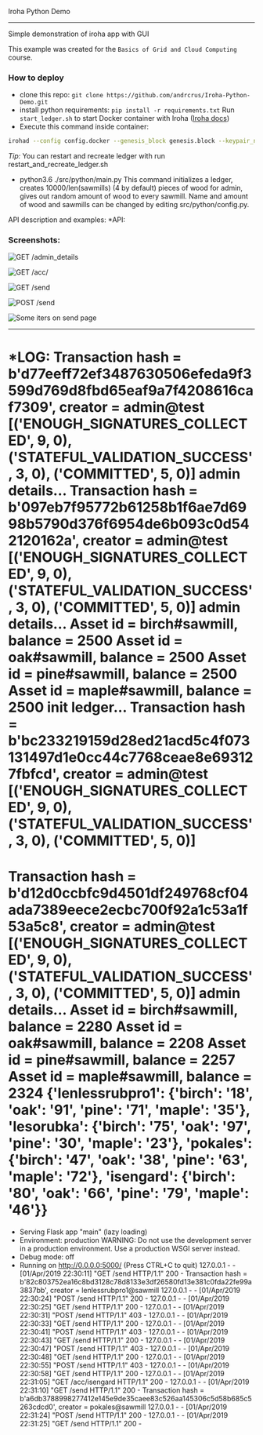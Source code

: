 Iroha Python Demo


******
Simple demonstration of iroha app with GUI

This example was created for the `Basics of Grid and Cloud Computing` course.

### How to deploy
* clone this repo: `git clone https://github.com/andrcrus/Iroha-Python-Demo.git`
* install python requirements: `pip install -r requirements.txt`
Run `start_ledger.sh` to start Docker container with Iroha ([Iroha docs](https://iroha.readthedocs.io/en/latest/getting_started/index.html))
* Execute this command inside container:
```sh
irohad --config config.docker --genesis_block genesis.block --keypair_name node0 --overwrite_ledger
```
*Tip:* You can restart and recreate ledger with run restart_and_recreate_ledger.sh
* python3.6 ./src/python/main.py
This command initializes a ledger, creates 10000/len(sawmills) (4 by default) pieces of wood for admin, gives out random amount of wood to every sawmill. Name and amount of wood and sawmills can be changed by editing src/python/config.py. 

API description and examples:
*API:
### Screenshots:
![GET /admin_details](pictures/admin_details.png)

![GET /acc/<account>](pictures/account_info.png)

![GET /send](pictures/send_page.png)

![POST /send](pictures/try_to_send_maple.png)

![Some iters on send page](pictures/some_iters.png)

***
*LOG:
Transaction hash = b'd77eeff72ef3487630506efeda9f3599d769d8fbd65eaf9a7f4208616caf7309', creator = admin@test
[('ENOUGH_SIGNATURES_COLLECTED', 9, 0), ('STATEFUL_VALIDATION_SUCCESS', 3, 0), ('COMMITTED', 5, 0)]
admin details...
Transaction hash = b'097eb7f95772b61258b1f6ae7d6998b5790d376f6954de6b093c0d542120162a', creator = admin@test
[('ENOUGH_SIGNATURES_COLLECTED', 9, 0), ('STATEFUL_VALIDATION_SUCCESS', 3, 0), ('COMMITTED', 5, 0)]
admin details...
Asset id = birch#sawmill, balance = 2500
Asset id = oak#sawmill, balance = 2500
Asset id = pine#sawmill, balance = 2500
Asset id = maple#sawmill, balance = 2500
init ledger...
Transaction hash = b'bc233219159d28ed21acd5c4f073131497d1e0cc44c7768ceae8e693127fbfcd', creator = admin@test
[('ENOUGH_SIGNATURES_COLLECTED', 9, 0), ('STATEFUL_VALIDATION_SUCCESS', 3, 0), ('COMMITTED', 5, 0)]
====================
Transaction hash = b'd12d0ccbfc9d4501df249768cf04ada7389eece2ecbc700f92a1c53a1f53a5c8', creator = admin@test
[('ENOUGH_SIGNATURES_COLLECTED', 9, 0), ('STATEFUL_VALIDATION_SUCCESS', 3, 0), ('COMMITTED', 5, 0)]
admin details...
Asset id = birch#sawmill, balance = 2280
Asset id = oak#sawmill, balance = 2208
Asset id = pine#sawmill, balance = 2257
Asset id = maple#sawmill, balance = 2324
{'lenlessrubpro1': {'birch': '18', 'oak': '91', 'pine': '71', 'maple': '35'}, 'lesorubka': {'birch': '75', 'oak': '97', 'pine': '30', 'maple': '23'}, 'pokales': {'birch': '47', 'oak': '38', 'pine': '63', 'maple': '72'}, 'isengard': {'birch': '80', 'oak': '66', 'pine': '79', 'maple': '46'}}
====================
 * Serving Flask app "main" (lazy loading)
 * Environment: production
   WARNING: Do not use the development server in a production environment.
   Use a production WSGI server instead.
 * Debug mode: off
 * Running on http://0.0.0.0:5000/ (Press CTRL+C to quit)
127.0.0.1 - - [01/Apr/2019 22:30:11] "GET /send HTTP/1.1" 200 -
Transaction hash = b'82c803752ea16c8bd3128c78d8133e3df26580fd13e381c0fda22fe99a3837bb', creator = lenlessrubpro1@sawmill
127.0.0.1 - - [01/Apr/2019 22:30:24] "POST /send HTTP/1.1" 200 -
127.0.0.1 - - [01/Apr/2019 22:30:25] "GET /send HTTP/1.1" 200 -
127.0.0.1 - - [01/Apr/2019 22:30:31] "POST /send HTTP/1.1" 403 -
127.0.0.1 - - [01/Apr/2019 22:30:33] "GET /send HTTP/1.1" 200 -
127.0.0.1 - - [01/Apr/2019 22:30:41] "POST /send HTTP/1.1" 403 -
127.0.0.1 - - [01/Apr/2019 22:30:43] "GET /send HTTP/1.1" 200 -
127.0.0.1 - - [01/Apr/2019 22:30:47] "POST /send HTTP/1.1" 403 -
127.0.0.1 - - [01/Apr/2019 22:30:48] "GET /send HTTP/1.1" 200 -
127.0.0.1 - - [01/Apr/2019 22:30:55] "POST /send HTTP/1.1" 403 -
127.0.0.1 - - [01/Apr/2019 22:30:58] "GET /send HTTP/1.1" 200 -
127.0.0.1 - - [01/Apr/2019 22:31:05] "GET /acc/isengard HTTP/1.1" 200 -
127.0.0.1 - - [01/Apr/2019 22:31:10] "GET /send HTTP/1.1" 200 -
Transaction hash = b'a6db3788998277412e145e9de35caee83c526aa145306c5d58b685c5263cdcd0', creator = pokales@sawmill
127.0.0.1 - - [01/Apr/2019 22:31:24] "POST /send HTTP/1.1" 200 -
127.0.0.1 - - [01/Apr/2019 22:31:25] "GET /send HTTP/1.1" 200 -

